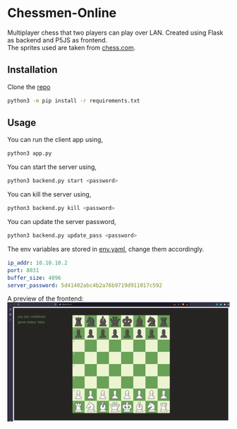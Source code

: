 # Chessmen-Online

Multiplayer chess that two players can play over LAN. Created using Flask as backend and P5JS as frontend.  
The sprites used are taken from [chess.com](https://www.chess.com/).  

## Installation
Clone the [repo](https://github.com/saiakarsh193/Chess-Board-Online)
```bash
python3 -m pip install -r requirements.txt
```

## Usage
You can run the client app using,
```bash
python3 app.py
```

You can start the server using,
```bash
python3 backend.py start <password>
```

You can kill the server using,
```bash
python3 backend.py kill <password>
```

You can update the server password,
```bash
python3 backend.py update_pass <password>
```

The env variables are stored in [env.yaml](env.yaml), change them accordingly.
```yaml
ip_addr: 10.10.10.2
port: 8031
buffer_size: 4096
server_password: 5d41402abc4b2a76b9719d911017c592
```

A preview of the frontend:  
<img src="assets/Screenshot from 2023-10-21 14-50-41.png" alt="screenshot1" width="650"/>
